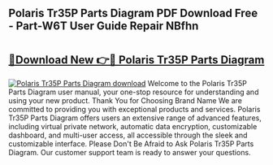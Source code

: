 ## Polaris Tr35P Parts Diagram PDF Download Free - Part-W6T User Guide Repair NBfhn

# <h2><a href="http://dfix9p.blite.top/?on=Polaris+Tr35P+Parts+Diagram">🔗Download New 👉🔴 Polaris Tr35P Parts Diagram</a></h2>

[![Polaris Tr35P Parts Diagram download](https://i.imgur.com/lujVjoI.png)](http://dfix9p.blite.top/?on=Polaris+Tr35P+Parts+Diagram)
Welcome to the Polaris Tr35P Parts Diagram user manual, your one-stop resource for understanding and using your new product. Thank You for Choosing Brand Name We are committed to providing you with exceptional products and services. Polaris Tr35P Parts Diagram offers users an extensive range of advanced features, including virtual private network, automatic data encryption, customizable dashboard, and multi-user access, all accessible through the sleek and customizable interface. Please Don't Be Afraid to Ask Polaris Tr35P Parts Diagram. Our customer support team is ready to answer your questions.
